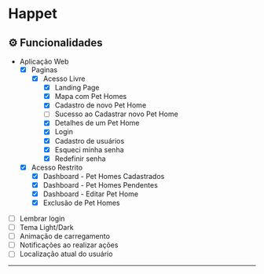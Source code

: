 # Happet

## ⚙️ Funcionalidades
 - Aplicação Web
   - [X] Paginas
     - [X] Acesso Livre
       - [X] Landing Page
       - [X] Mapa com Pet Homes
       - [X] Cadastro de novo Pet Home
       - [ ] Sucesso ao Cadastrar novo Pet Home
       - [X] Detalhes de um Pet Home
       - [X] Login
       - [X] Cadastro de usuários
       - [X] Esqueci minha senha
       - [X] Redefinir senha
    - [X] Acesso Restrito
      - [X] Dashboard - Pet Homes Cadastrados
      - [X] Dashboard - Pet Homes Pendentes
      - [X] Dashboard - Editar Pet Home
      - [X] Exclusão de Pet Homes
 - [ ] Lembrar login
 - [ ] Tema Light/Dark
 - [ ] Animação de carregamento
 - [ ] Notificações ao realizar ações
 - [ ] Localização atual do usuário

---